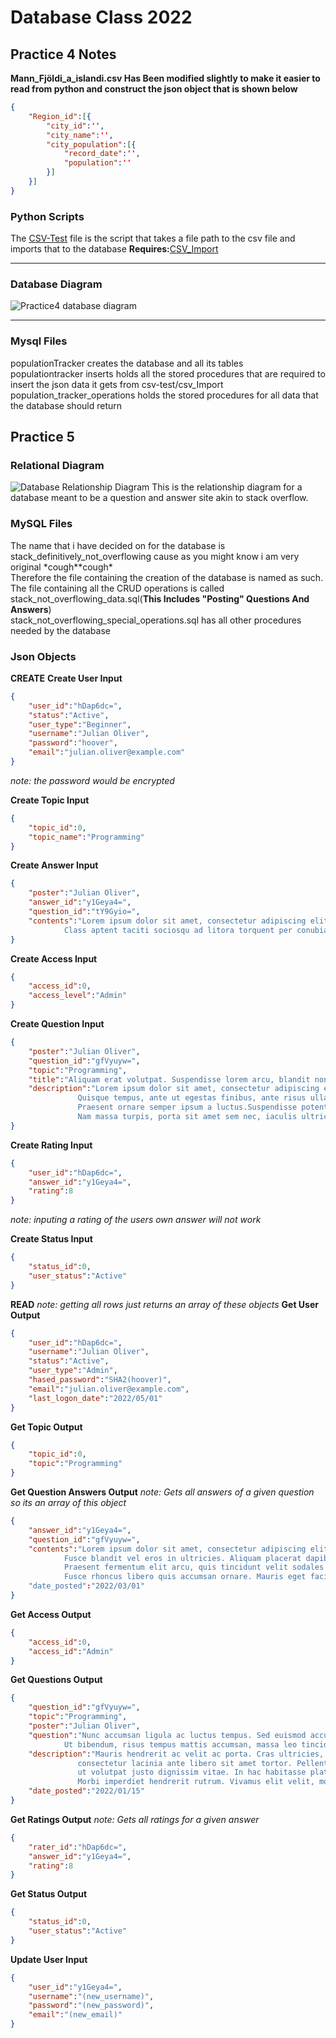 # Database Class 2022
## Practice 4 Notes
<b>Mann\_Fjöldi\_a\_islandi.csv Has Been modified slightly to make it easier to read from python and construct the json object that is shown below</b>

```json
{
	"Region_id":[{
		"city_id":'',
		"city_name":'',
		"city_population":[{
			"record_date":'',
			"population":''
		}]
	}]
}
```
### Python Scripts
The [CSV-Test](https://github.com/Frillion/mysqlDatabases2022/blob/main/Practice4/APIS/CSV-Test.py) file is the script that takes a file path to the csv file and imports that to the database **Requires:**[CSV\_Import](https://github.com/Frillion/mysqlDatabases2022/blob/main/Practice4/APIS/CSV_Import.py)

---
### Database Diagram

![Practice4 database diagram](Practice4/database_diagram.png)

---
### Mysql Files

populationTracker creates the database and all its tables<br>
populationtracker inserts holds all the stored procedures that are required to insert the json data it gets from csv-test/csv\_Import<br>
population\_tracker\_operations holds the stored procedures for all data that the database should return

## Practice 5
### Relational Diagram
![Database Relationship Diagram](https://github.com/Frillion/mysqlDatabases2022/blob/main/Practice5/DatabaseRelationalDiagram.png)
This is the relationship diagram for a database meant to be a question and answer site akin to stack overflow.

### MySQL Files
The name that i have decided on for the database is stack_definitively_not_overflowing cause as you might know i am very original \*cough\*\*cough\*<br>
Therefore the file containing the creation of the database is named as such.<br>
The file containing all the CRUD operations is called stack_not_overflowing_data.sql(**This Includes "Posting" Questions And Answers**)<br>
stack_not_overflowing_special_operations.sql has all other procedures needed by the database

### Json Objects
**CREATE**
**Create User Input**
```json
{
	"user_id":"hDap6dc=",
	"status":"Active",
	"user_type":"Beginner",
	"username":"Julian Oliver",
	"password":"hoover",
	"email":"julian.oliver@example.com"
}
```
*note: the password would be encrypted*

**Create Topic Input**
```json
{
	"topic_id":0,
	"topic_name":"Programming"
}
```
**Create Answer Input**
```json
{
	"poster":"Julian Oliver",
	"answer_id":"y1Geya4=",
	"question_id":"tY9Gyio=",
	"contents":"Lorem ipsum dolor sit amet, consectetur adipiscing elit. Phasellus vitae aliquet sem. Quisque porta eleifend metus, non convallis turpis volutpat sit amet.\
		    Class aptent taciti sociosqu ad litora torquent per conubia nostra, per inceptos himenaeos."
}
```
**Create Access Input**
```json
{
	"access_id":0,
	"access_level":"Admin"
}
```
**Create Question Input**
```json
{
	"poster":"Julian Oliver",
	"question_id":"gfVyuyw=",
	"topic":"Programming",
	"title":"Aliquam erat volutpat. Suspendisse lorem arcu, blandit non diam eget, eleifend aliquam purus. Quisque nec leo a dolor auctor auctor quis vehicula massa.",
	"description":"Lorem ipsum dolor sit amet, consectetur adipiscing elit. Sed turpis felis, luctus quis odio sed, rhoncus egestas nibh.<br>
		       Quisque tempus, ante ut egestas finibus, ante risus ullamcorper metus, porttitor congue ipsum purus eu neque. Ut massa metus, suscipit et tincidunt non, gravida ac lacus. Fusce in fringilla mi, ut tincidunt nunc.<br>
		       Praesent ornare semper ipsum a luctus.Suspendisse potenti.Quisque laoreet pretium semper. Curabitur convallis in mi vel sodales. <br>
		       Nam massa turpis, porta sit amet sem nec, iaculis ultricies nulla. Nam et varius enim. Praesent volutpat malesuada nisi, a ultricies risus aliquet non."
}
```
**Create Rating Input**
```json
{
	"user_id":"hDap6dc=",
	"answer_id":"y1Geya4=",
	"rating":8
}
```
*note: inputing a rating of the users own answer will not work*

**Create Status Input**
```json
{
	"status_id":0,
	"user_status":"Active"
}
```
**READ**
*note: getting all rows just returns an array of these objects*
**Get User Output**
```json
{
	"user_id":"hDap6dc=",
	"username":"Julian Oliver",
	"status":"Active",
	"user_type":"Admin",
	"hased_password":"SHA2(hoover)",
	"email":"julian.oliver@example.com",
	"last_logon_date":"2022/05/01"
}
```
**Get Topic Output**
```json
{
	"topic_id":0,
	"topic":"Programming"
}
```
**Get Question Answers Output**
*note:  Gets all answers of a given question so its an array of this object*
```json
{
	"answer_id":"y1Geya4=",
	"question_id":"gfVyuyw=",
	"contents":"Lorem ipsum dolor sit amet, consectetur adipiscing elit. Praesent sed tempus metus. Nunc tempus condimentum euismod.<br>
		    Fusce blandit vel eros in ultricies. Aliquam placerat dapibus lorem nec vulputate.<br>
		    Praesent fermentum elit arcu, quis tincidunt velit sodales at. Cras ac convallis justo.<br>
		    Fusce rhoncus libero quis accumsan ornare. Mauris eget facilisis nisl."
	"date_posted":"2022/03/01"
}
```
**Get Access Output**
```json
{
	"access_id":0,
	"access_id":"Admin"
}
```
**Get Questions Output**
```json
{
	"question_id":"gfVyuyw=",
	"topic":"Programming",
	"poster":"Julian Oliver",
	"question":"Nunc accumsan ligula ac luctus tempus. Sed euismod accumsan gravida. Sed convallis ipsum eget nibh euismod commodo.<br>
		    Ut bibendum, risus tempus mattis accumsan, massa leo tincidunt velit, quis euismod nulla ligula ac lectus.",
	"description":"Mauris hendrerit ac velit ac porta. Cras ultricies, urna ut luctus porta, massa metus feugiat ante,<br>
		       consectetur lacinia ante libero sit amet tortor. Pellentesque ut nisi lacus. Mauris pellentesque nisi massa,<br>
		       ut volutpat justo dignissim vitae. In hac habitasse platea dictumst. Duis efficitur sapien sed rutrum condimentum.<br>
		       Morbi imperdiet hendrerit rutrum. Vivamus elit velit, mollis eu mattis eu, blandit et diam",
	"date_posted":"2022/01/15"
}
```
**Get Ratings Output**
*note: Gets all ratings for a given answer*
```json
{
	"rater_id":"hDap6dc=",
	"answer_id":"y1Geya4=",
	"rating":8
}
```
**Get Status Output**
```json
{
	"status_id":0,
	"user_status":"Active"
}
```
**Update User Input**
```json
{
	"user_id":"y1Geya4=",
	"username":"(new_username)",
	"password":"(new_password)",
	"email":"(new_email)"
}
```



